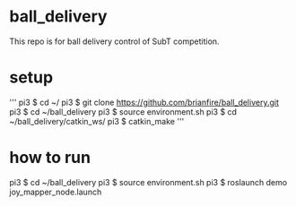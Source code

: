 # ball_delivery
This repo is for ball delivery control of SubT competition.

# setup
'''
pi3 $ cd ~/
pi3 $ git clone https://github.com/brianfire/ball_delivery.git
pi3 $ cd ~/ball_delivery
pi3 $ source environment.sh
pi3 $ cd ~/ball_delivery/catkin_ws/
pi3 $ catkin_make
'''

# how to run
pi3 $ cd ~/ball_delivery
pi3 $ source environment.sh
pi3 $ roslaunch demo joy_mapper_node.launch 